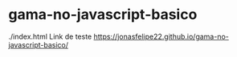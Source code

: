 # gama-no-javascript-basico
./index.html
Link de teste
https://jonasfelipe22.github.io/gama-no-javascript-basico/